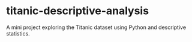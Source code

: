 # titanic-descriptive-analysis
A mini project exploring the Titanic dataset using Python and descriptive statistics.
